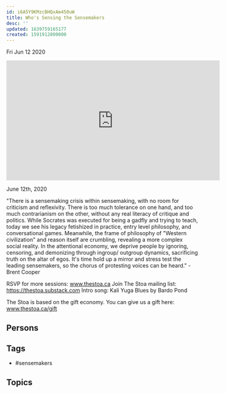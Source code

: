 ```yaml
---
id: i6A5Y9KMzcBHQxAm450uW
title: Who's Sensing the Sensemakers
desc: ''
updated: 1639759165177
created: 1591912800000
---
```





Fri Jun 12 2020

<iframe width="560" height="315" src="https://www.youtube.com/embed/I1O5zIe01DI" title="Who's Sensing the Sensemakers w/ Brent Cooper" frameborder="0" allow="accelerometer; autoplay; clipboard-write; encrypted-media; gyroscope; picture-in-picture" allowfullscreen ></iframe>

June 12th, 2020

"There is a sensemaking crisis within sensemaking, with no room for criticism and reflexivity. There is too much tolerance on one hand, and too much contrarianism on the other, without any real literacy of critique and politics. While Socrates was executed for being a gadfly and trying to teach, today we see his legacy fetishized in practice, entry level philosophy, and conversational games. Meanwhile, the frame of philosophy of "Western civilization" and reason itself are crumbling, revealing a more complex social reality. In the attentional economy, we deprive people by ignoring, censoring, and demonizing through ingroup/ outgroup dynamics, sacrificing truth on the altar of egos. It's time hold up a mirror and stress test the leading sensemakers, so the chorus of protesting voices can be heard." - Brent Cooper

RSVP for more sessions: www.thestoa.ca
Join The Stoa mailing list: https://thestoa.substack.com
Intro song: Kali Yuga Blues by Bardo Pond

The Stoa is based on the gift economy. You can give us a gift here: www.thestoa.ca/gift

## Persons



## Tags

- #sensemakers

## Topics



